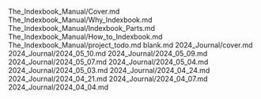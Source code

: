 The_Indexbook_Manual/Cover.md
The_Indexbook_Manual/Why_Indexbook.md
The_Indexbook_Manual/Indexbook_Parts.md
The_Indexbook_Manual/How_to_Indexbook.md
The_Indexbook_Manual/project_todo.md
blank.md
2024_Journal/cover.md
2024_Journal/2024_05_10.md
2024_Journal/2024_05_09.md
2024_Journal/2024_05_07.md
2024_Journal/2024_05_04.md
2024_Journal/2024_05_03.md
2024_Journal/2024_04_24.md
2024_Journal/2024_04_21.md
2024_Journal/2024_04_07.md
2024_Journal/2024_04_04.md
